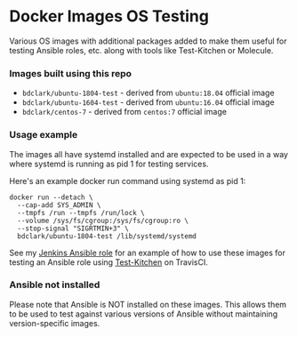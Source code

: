 # Docker Images OS Testing

Various OS images with additional packages added to make them useful for
testing Ansible roles, etc. along with tools like Test-Kitchen or Molecule.

### Images built using this repo
- `bdclark/ubuntu-1804-test` - derived from `ubuntu:18.04` official image
- `bdclark/ubuntu-1604-test` - derived from `ubuntu:16.04` official image
- `bdclark/centos-7` - derived from `centos:7` official image

### Usage example
The images all have systemd installed and are expected to be used in a way
where systemd is running as pid 1 for testing services.

Here's an example docker run command using systemd as pid 1:
```shell
docker run --detach \
  --cap-add SYS_ADMIN \
  --tmpfs /run --tmpfs /run/lock \
  --volume /sys/fs/cgroup:/sys/fs/cgroup:ro \
  --stop-signal "SIGRTMIN+3" \
  bdclark/ubuntu-1804-test /lib/systemd/systemd
```

See my [Jenkins Ansible role][2] for an example of how to use these images
for testing an Ansible role using [Test-Kitchen][1] on TravisCI.

### Ansible not installed
Please note that Ansible is NOT installed on these images. This allows them to
be used to test against various versions of Ansible without maintaining
version-specific images.

[1]:https://kitchen.ci/
[2]:https://github.com/bdclark/ansible-jenkins
